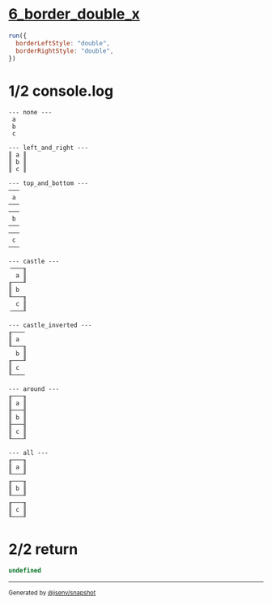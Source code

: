 # [6_border_double_x](../../table_3_cells_same_column.test.mjs#L121)

```js
run({
  borderLeftStyle: "double",
  borderRightStyle: "double",
})
```

# 1/2 console.log

```console
--- none ---
 a 
 b 
 c 

--- left_and_right ---
║ a ║
║ b ║
║ c ║

--- top_and_bottom ---
───
 a 
───
───
 b 
───
───
 c 
───

--- castle ---
╶───╖
  a ║
╓───╜
║ b  
╙───╖
  c ║
╶───╜

--- castle_inverted ---
╓───╴
║ a  
╙───╖
  b ║
╓───╜
║ c  
╙───╴

--- around ---
╓───╖
║ a ║
╟───╢
║ b ║
╟───╢
║ c ║
╙───╜

--- all ---
╓───╖
║ a ║
╙───╜
╓───╖
║ b ║
╙───╜
╓───╖
║ c ║
╙───╜

```

# 2/2 return

```js
undefined
```

---

<sub>
  Generated by <a href="https://github.com/jsenv/core/tree/main/packages/independent/snapshot">@jsenv/snapshot</a>
</sub>
